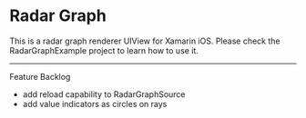# Radar Graph

This is a radar graph renderer UIView for Xamarin iOS. Please check the RadarGraphExample project to learn how to use it.

----------

Feature Backlog
- add reload capability to RadarGraphSource
- add value indicators as circles on rays
